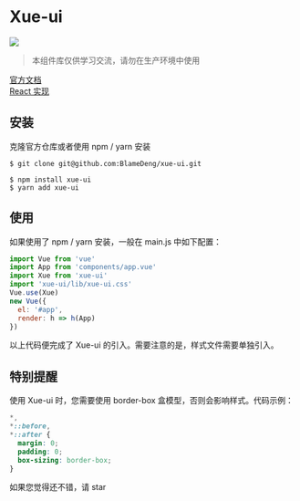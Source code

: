 # Xue-ui

![](https://img.shields.io/badge/license-MIT-000000.svg)

> 本组件库仅供学习交流，请勿在生产环境中使用

[官方文档](https://xue-ui.com.cn)   
[React 实现](https://github.com/BlameDeng/xue-react)

## 安装

克隆官方仓库或者使用 npm / yarn 安装

```
$ git clone git@github.com:BlameDeng/xue-ui.git

$ npm install xue-ui
$ yarn add xue-ui
```

## 使用

如果使用了 npm / yarn 安装，一般在 main.js 中如下配置：

```javascript
import Vue from 'vue'
import App from 'components/app.vue'
import Xue from 'xue-ui'
import 'xue-ui/lib/xue-ui.css'
Vue.use(Xue)
new Vue({
  el: '#app',
  render: h => h(App)
})
```

以上代码便完成了 Xue-ui 的引入。需要注意的是，样式文件需要单独引入。

## 特别提醒

使用 Xue-ui 时，您需要使用 border-box 盒模型，否则会影响样式。代码示例：

```css
*,
*::before,
*::after {
  margin: 0;
  padding: 0;
  box-sizing: border-box;
}
```

如果您觉得还不错，请 star
